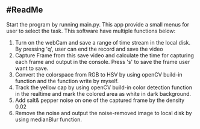 #ReadMe
---    
Start the program by running main.py. This app provide a small menus for user to select the task.
This software have multiple functions below:
1.  Turn on the webCam and save a range of time stream in the local disk. By pressing 'q', user can end the record and save the video
2.  Capture Frame from this save video and calculate the time for capturing each frame and output in the console. Press 's' to save the frame user want to save.
3.  Convert the colorspace from RGB to HSV by using openCV build-in function and the function write by myself.
4.  Track the yellow cap by using openCV build-in color detection function in the realtime and mark the colored area as white in dark background.
5.  Add salt& pepper noise on one of the captured frame by the density 0.02
6. Remove the noise and output the noise-removed image to local disk by using medianBlur function.
